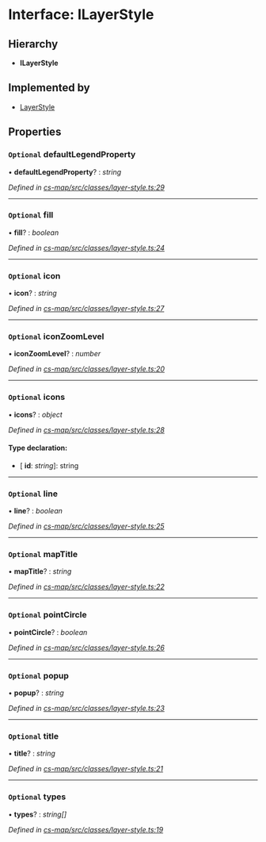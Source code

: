 # Interface: ILayerStyle

## Hierarchy

* **ILayerStyle**

## Implemented by

* [LayerStyle](../classes/_cs_map_src_classes_layer_style_.layerstyle.md)

## Properties

### `Optional` defaultLegendProperty

• **defaultLegendProperty**? : *string*

*Defined in [cs-map/src/classes/layer-style.ts:29](https://github.com/RichardHovenkamp/csnext/blob/eefa977/packages/cs-map/src/classes/layer-style.ts#L29)*

___

### `Optional` fill

• **fill**? : *boolean*

*Defined in [cs-map/src/classes/layer-style.ts:24](https://github.com/RichardHovenkamp/csnext/blob/eefa977/packages/cs-map/src/classes/layer-style.ts#L24)*

___

### `Optional` icon

• **icon**? : *string*

*Defined in [cs-map/src/classes/layer-style.ts:27](https://github.com/RichardHovenkamp/csnext/blob/eefa977/packages/cs-map/src/classes/layer-style.ts#L27)*

___

### `Optional` iconZoomLevel

• **iconZoomLevel**? : *number*

*Defined in [cs-map/src/classes/layer-style.ts:20](https://github.com/RichardHovenkamp/csnext/blob/eefa977/packages/cs-map/src/classes/layer-style.ts#L20)*

___

### `Optional` icons

• **icons**? : *object*

*Defined in [cs-map/src/classes/layer-style.ts:28](https://github.com/RichardHovenkamp/csnext/blob/eefa977/packages/cs-map/src/classes/layer-style.ts#L28)*

#### Type declaration:

* \[ **id**: *string*\]: string

___

### `Optional` line

• **line**? : *boolean*

*Defined in [cs-map/src/classes/layer-style.ts:25](https://github.com/RichardHovenkamp/csnext/blob/eefa977/packages/cs-map/src/classes/layer-style.ts#L25)*

___

### `Optional` mapTitle

• **mapTitle**? : *string*

*Defined in [cs-map/src/classes/layer-style.ts:22](https://github.com/RichardHovenkamp/csnext/blob/eefa977/packages/cs-map/src/classes/layer-style.ts#L22)*

___

### `Optional` pointCircle

• **pointCircle**? : *boolean*

*Defined in [cs-map/src/classes/layer-style.ts:26](https://github.com/RichardHovenkamp/csnext/blob/eefa977/packages/cs-map/src/classes/layer-style.ts#L26)*

___

### `Optional` popup

• **popup**? : *string*

*Defined in [cs-map/src/classes/layer-style.ts:23](https://github.com/RichardHovenkamp/csnext/blob/eefa977/packages/cs-map/src/classes/layer-style.ts#L23)*

___

### `Optional` title

• **title**? : *string*

*Defined in [cs-map/src/classes/layer-style.ts:21](https://github.com/RichardHovenkamp/csnext/blob/eefa977/packages/cs-map/src/classes/layer-style.ts#L21)*

___

### `Optional` types

• **types**? : *string[]*

*Defined in [cs-map/src/classes/layer-style.ts:19](https://github.com/RichardHovenkamp/csnext/blob/eefa977/packages/cs-map/src/classes/layer-style.ts#L19)*
